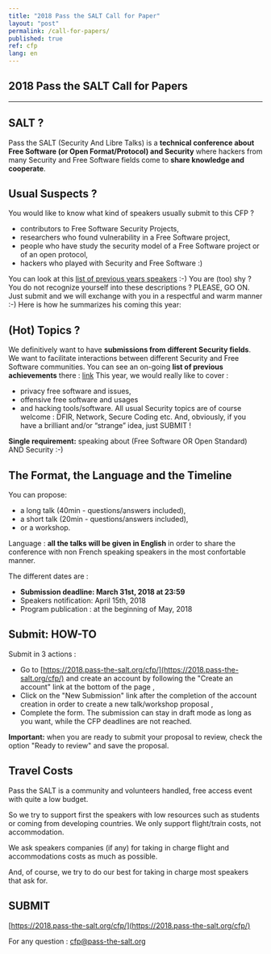 ```yaml
---
title: "2018 Pass the SALT Call for Paper"
layout: "post"
permalink: /call-for-papers/
published: true 
ref: cfp
lang: en
---
```


## 2018 Pass the SALT Call for Papers

---

## SALT ?
Pass the SALT (Security And Libre Talks) is a **technical conference about Free Software (or Open Format/Protocol) and Security** where hackers from many Security and Free Software fields come to **share knowledge and cooperate**. 

## Usual Suspects ?
You would like to know what kind of speakers usually submit to this CFP ?

* contributors to Free Software Security Projects,
* researchers who found vulnerability in a Free Software project,
* people who have study the security model of a Free Software project or of an open protocol,
* hackers who played with Security and Free Software :)

You can look at this [list of previous years speakers](https://2018.pass-the-salt.org/achievements/#speakers) :-)
You are (too) shy ? You do not recognize yourself into these descriptions ?
PLEASE, GO ON.
Just submit and we will exchange with you in a respectful and warm manner :-) 
Here is how he summarizes his coming this year:

## (Hot) Topics ?
We definitively want to have **submissions from different Security fields**. We want to facilitate interactions between different Security and Free Software communities.
You can see an on-going **list of previous achievements** there : [link](https://2018.pass-the-salt.org/achievements/#results)
This year, we would really like to cover :
* privacy free software and issues,
* offensive free software and usages
* and hacking tools/software.
All usual Security topics are of course welcome : DFIR, Network, Secure Coding etc.
And, obviously, if you have a brilliant and/or “strange” idea, just SUBMIT !

**Single requirement:** speaking about (Free Software OR Open Standard) AND Security :-) 

## The Format, the Language and the Timeline
You can propose:
* a long talk (40min - questions/answers included),
* a short talk (20min - questions/answers included),
* or a workshop.

Language : **all the talks will be given in English** in order to share the conference with non French speaking speakers in the most confortable manner.

The different dates are :
* **Submission deadline: March 31st, 2018 at 23:59**
* Speakers notification: April 15th, 2018
* Program publication : at the beginning of May, 2018

## Submit: HOW-TO
Submit in 3 actions :
* Go to [https://2018.pass-the-salt.org/cfp/](https://2018.pass-the-salt.org/cfp/) and create an account by following the "Create an account" link at the bottom of the page ,
* Click on the "New Submission" link after the completion of the account creation in order to create a new talk/workshop proposal ,
* Complete the form. The submission can stay in draft mode as long as you want, while the CFP deadlines are not reached.
    
**Important:** when you are ready to submit your proposal to review, check the option "Ready to review" and save the proposal.

## Travel Costs
Pass the SALT is a community and volunteers handled, free access event with quite a low budget.

So we try to support first the speakers with low resources such as students or coming from developing countries. We only support flight/train costs, not accommodation.

We ask speakers companies (if any) for taking in charge flight and accommodations costs as much as possible.

And, of course, we try to do our best for taking in charge most speakers that ask for.

## SUBMIT
[https://2018.pass-the-salt.org/cfp/](https://2018.pass-the-salt.org/cfp/)

For any question : [cfp@pass-the-salt.org](mailto:cfp@pass-the-salt.org) 
